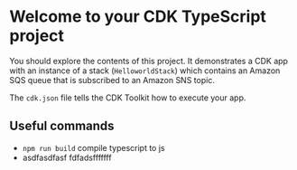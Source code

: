 # Welcome to your CDK TypeScript project

You should explore the contents of this project. It demonstrates a CDK app with an instance of a stack (`HelloworldStack`)
which contains an Amazon SQS queue that is subscribed to an Amazon SNS topic.

The `cdk.json` file tells the CDK Toolkit how to execute your app.

## Useful commands

* `npm run build`   compile typescript to js
* asdfasdfasf    fdfadsfffffff